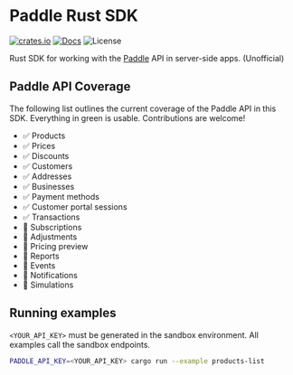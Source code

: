 # Paddle Rust SDK

[![crates.io](https://img.shields.io/crates/v/paddle-rust-sdk?label=latest)](https://crates.io/crates/paddle-rust-sdk)
[![Docs](https://docs.rs/paddle-rust-sdk/badge.svg)](https://docs.rs/paddle-rust-sdk)
![License](https://img.shields.io/crates/l/paddle-rust-sdk.svg)

Rust SDK for working with the [Paddle](https://www.paddle.com/) API in server-side apps. (Unofficial)

## Paddle API Coverage

The following list outlines the current coverage of the Paddle API in this SDK. Everything in green is usable. Contributions are welcome!

- ✅ Products
- ✅ Prices
- ✅ Discounts
- ✅ Customers
- ✅ Addresses
- ✅ Businesses
- ✅ Payment methods
- ✅ Customer portal sessions
- ✅ Transactions
- 👷 Subscriptions
- 🚧 Adjustments
- 🚧 Pricing preview
- 🚧 Reports
- 🚧 Events
- 🚧 Notifications
- 🚧 Simulations

## Running examples

`<YOUR_API_KEY>` must be generated in the sandbox environment. All examples call the sandbox endpoints.

```bash
PADDLE_API_KEY=<YOUR_API_KEY> cargo run --example products-list
```